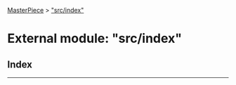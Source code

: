 [MasterPiece](../README.md) > ["src/index"](../modules/_src_index_.md)



# External module: "src/index"

## Index


---
